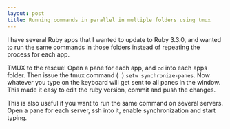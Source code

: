 ```yaml
---
layout: post
title: Running commands in parallel in multiple folders using tmux
---
```


I have several Ruby apps that I wanted to update to Ruby 3.3.0, and wanted to run the same
commands in those folders instead of repeating the process for each app.

TMUX to the rescue! Open a pane for each app, and `cd` into each apps folder. Then issue
the tmux command (<ctrl-a> :) `setw synchronize-panes`. Now whatever you type on the
keyboard will get sent to all panes in the window. This made it easy to edit the ruby
version, commit and push the changes.

This is also useful if you want to run the same command on several servers. Open a pane
for each server, ssh into it, enable synchronization and start typing.
